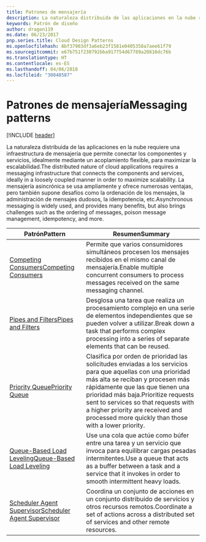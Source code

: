 ```yaml
---
title: Patrones de mensajería
description: La naturaleza distribuida de las aplicaciones en la nube requiere una infraestructura de mensajería que permite conectar los componentes y servicios, idealmente mediante un acoplamiento flexible, para maximizar la escalabilidad. La mensajería asincrónica se usa ampliamente y ofrece numerosas ventajas, pero también supone desafíos como la ordenación de los mensajes, la administración de mensajes dudosos, la idempotencia, etc.
keywords: Patrón de diseño
author: dragon119
ms.date: 06/23/2017
pnp.series.title: Cloud Design Patterns
ms.openlocfilehash: 8bf37903df3a6eb23f1581e0405358a7aee61f79
ms.sourcegitcommit: e67b751f230792bba917754d67789a20810dc76b
ms.translationtype: HT
ms.contentlocale: es-ES
ms.lasthandoff: 04/06/2018
ms.locfileid: "30848587"
---
```

# <a name="messaging-patterns"></a><span data-ttu-id="8e623-105">Patrones de mensajería</span><span class="sxs-lookup"><span data-stu-id="8e623-105">Messaging patterns</span></span>

[!INCLUDE [header](../../_includes/header.md)]

<span data-ttu-id="8e623-106">La naturaleza distribuida de las aplicaciones en la nube requiere una infraestructura de mensajería que permite conectar los componentes y servicios, idealmente mediante un acoplamiento flexible, para maximizar la escalabilidad.</span><span class="sxs-lookup"><span data-stu-id="8e623-106">The distributed nature of cloud applications requires a messaging infrastructure that connects the components and services, ideally in a loosely coupled manner in order to maximize scalability.</span></span> <span data-ttu-id="8e623-107">La mensajería asincrónica se usa ampliamente y ofrece numerosas ventajas, pero también supone desafíos como la ordenación de los mensajes, la administración de mensajes dudosos, la idempotencia, etc.</span><span class="sxs-lookup"><span data-stu-id="8e623-107">Asynchronous messaging is widely used, and provides many benefits, but also brings challenges such as the ordering of messages, poison message management, idempotency, and more.</span></span>


|                            <span data-ttu-id="8e623-108">Patrón</span><span class="sxs-lookup"><span data-stu-id="8e623-108">Pattern</span></span>                             |                                                                        <span data-ttu-id="8e623-109">Resumen</span><span class="sxs-lookup"><span data-stu-id="8e623-109">Summary</span></span>                                                                         |
|----------------------------------------------------------------|--------------------------------------------------------------------------------------------------------------------------------------------------------|
|        [<span data-ttu-id="8e623-110">Competing Consumers</span><span class="sxs-lookup"><span data-stu-id="8e623-110">Competing Consumers</span></span>](../competing-consumers.md)        |                            <span data-ttu-id="8e623-111">Permite que varios consumidores simultáneos procesen los mensajes recibidos en el mismo canal de mensajería.</span><span class="sxs-lookup"><span data-stu-id="8e623-111">Enable multiple concurrent consumers to process messages received on the same messaging channel.</span></span>                            |
|          [<span data-ttu-id="8e623-112">Pipes and Filters</span><span class="sxs-lookup"><span data-stu-id="8e623-112">Pipes and Filters</span></span>](../pipes-and-filters.md)          |                       <span data-ttu-id="8e623-113">Desglosa una tarea que realiza un procesamiento complejo en una serie de elementos independientes que se pueden volver a utilizar.</span><span class="sxs-lookup"><span data-stu-id="8e623-113">Break down a task that performs complex processing into a series of separate elements that can be reused.</span></span>                        |
|             [<span data-ttu-id="8e623-114">Priority Queue</span><span class="sxs-lookup"><span data-stu-id="8e623-114">Priority Queue</span></span>](../priority-queue.md)             | <span data-ttu-id="8e623-115">Clasifica por orden de prioridad las solicitudes enviadas a los servicios para que aquellas con una prioridad más alta se reciban y procesen más rápidamente que las que tienen una prioridad más baja.</span><span class="sxs-lookup"><span data-stu-id="8e623-115">Prioritize requests sent to services so that requests with a higher priority are received and processed more quickly than those with a lower priority.</span></span> |
|  [<span data-ttu-id="8e623-116">Queue-Based Load Leveling</span><span class="sxs-lookup"><span data-stu-id="8e623-116">Queue-Based Load Leveling</span></span>](../queue-based-load-leveling.md)  |              <span data-ttu-id="8e623-117">Use una cola que actúe como búfer entre una tarea y un servicio que invoca para equilibrar cargas pesadas intermitentes.</span><span class="sxs-lookup"><span data-stu-id="8e623-117">Use a queue that acts as a buffer between a task and a service that it invokes in order to smooth intermittent heavy loads.</span></span>               |
| [<span data-ttu-id="8e623-118">Scheduler Agent Supervisor</span><span class="sxs-lookup"><span data-stu-id="8e623-118">Scheduler Agent Supervisor</span></span>](../scheduler-agent-supervisor.md) |                              <span data-ttu-id="8e623-119">Coordina un conjunto de acciones en un conjunto distribuido de servicios y otros recursos remotos.</span><span class="sxs-lookup"><span data-stu-id="8e623-119">Coordinate a set of actions across a distributed set of services and other remote resources.</span></span>                              |

